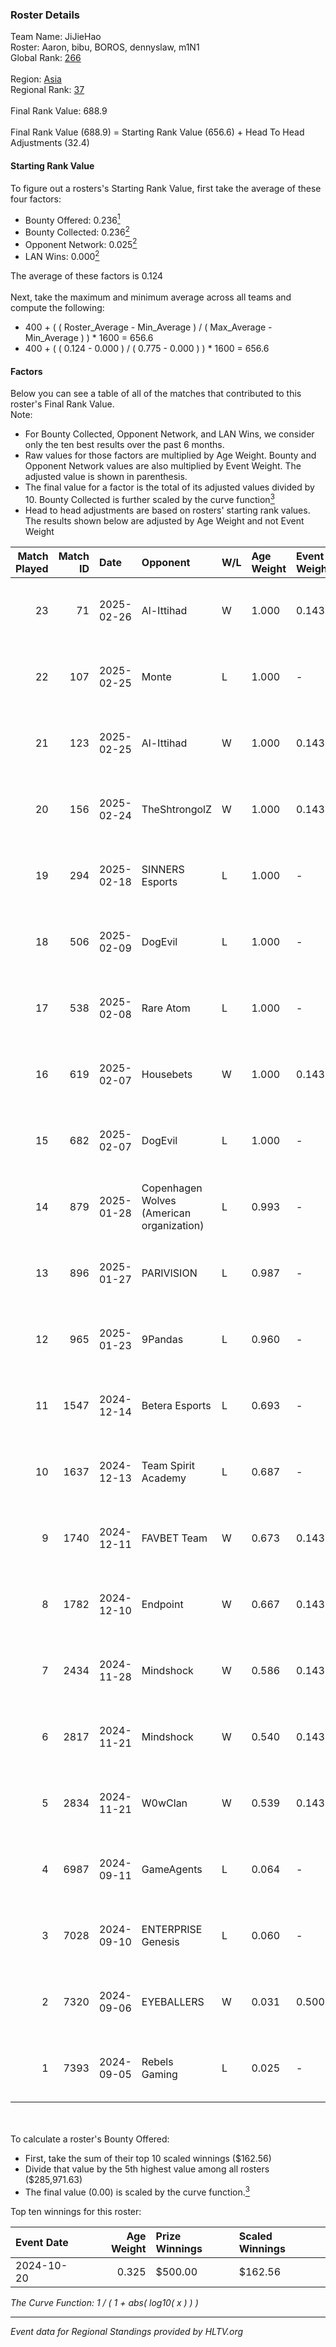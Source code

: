 ### Roster Details<br />
Team Name: JiJieHao<br />
Roster: Aaron, bibu, BOROS, dennyslaw, m1N1<br />
Global Rank: [266](../../standings_global_2025_02_28.md)<br />
<br />
Region: [Asia]( ../../standings_asia_2025_02_28.md)<br />
Regional Rank: [37]( ../../standings_asia_2025_02_28.md)<br />
<br />
Final Rank Value:  688.9<br />
<br />
Final Rank Value (688.9) = Starting Rank Value (656.6) + Head To Head Adjustments (32.4)<br />

#### Starting Rank Value<br />
To figure out a rosters's Starting Rank Value, first take the average of these four factors:<br />
- Bounty Offered: 0.236[<sup>1</sup>](#table2)
- Bounty Collected: 0.236[<sup>2</sup>](#table1)
- Opponent Network: 0.025[<sup>2</sup>](#table1)
- LAN Wins: 0.000[<sup>2</sup>](#table1)

The average of these factors is 0.124<br />
<br />
Next, take the maximum and minimum average across all teams and compute the following:<br />
- 400 + ( ( Roster_Average - Min_Average ) / ( Max_Average - Min_Average ) ) * 1600 = 656.6
- 400 + ( ( 0.124 - 0.000 ) / ( 0.775 - 0.000 ) ) * 1600 = 656.6


#### Factors<br />
Below you can see a table of all of the matches that contributed to this roster's Final Rank Value.<br />
Note:<br />

- For Bounty Collected, Opponent Network, and LAN Wins, we consider only the ten best results over the past 6 months.
- Raw values for those factors are multiplied by Age Weight. Bounty and Opponent Network values are also multiplied by Event Weight. The adjusted value is shown in parenthesis.
- The final value for a factor is the total of its adjusted values divided by 10. Bounty Collected is further scaled by the curve function[<sup>3</sup>](#curveFunction)
- Head to head adjustments are based on rosters' starting rank values. The results shown below are adjusted by Age Weight and not Event Weight
<span id="table1"></span><br />


| Match Played | Match ID | Date       | Opponent                                  | W/L | Age Weight | Event Weight | Bounty Collected | Opponent Network | LAN Wins  | H2H Adj. | Roster                                 |
| -: | -: | :- | :- | :- | :- | :- | :- | :- | :- | -: | :- |
|           23 |       71 | 2025-02-26 | Al-Ittihad                                | W   | 1.000      | 0.143        | 0.002 (0.000)    | 0.206 (0.029)    | 0 (0.000) |    16.72 | Aaron, bibu, BOROS, dennyslaw, m1N1    |
|           22 |      107 | 2025-02-25 | Monte                                     | L   | 1.000      | -            | -                | -                | -         |    -4.67 | Aaron, bibu, BOROS, dennyslaw, m1N1    |
|           21 |      123 | 2025-02-25 | Al-Ittihad                                | W   | 1.000      | 0.143        | 0.002 (0.000)    | 0.206 (0.029)    | 0 (0.000) |    17.80 | Aaron, bibu, BOROS, dennyslaw, m1N1    |
|           20 |      156 | 2025-02-24 | TheShtrongolZ                             | W   | 1.000      | 0.143        | 0.000 (0.000)    | 0.000 (0.000)    | 0 (0.000) |     5.98 | Aaron, bibu, BOROS, dennyslaw, m1N1    |
|           19 |      294 | 2025-02-18 | SINNERS Esports                           | L   | 1.000      | -            | -                | -                | -         |    -5.34 | Aaron, bibu, dennyslaw, ISSAA, m1N1    |
|           18 |      506 | 2025-02-09 | DogEvil                                   | L   | 1.000      | -            | -                | -                | -         |    -7.36 | Aaron, bibu, dennyslaw, ISSAA, m1N1    |
|           17 |      538 | 2025-02-08 | Rare Atom                                 | L   | 1.000      | -            | -                | -                | -         |    -5.67 | Aaron, bibu, dennyslaw, ISSAA, m1N1    |
|           16 |      619 | 2025-02-07 | Housebets                                 | W   | 1.000      | 0.143        | 0.002 (0.000)    | 0.275 (0.039)    | 0 (0.000) |    16.59 | Aaron, bibu, dennyslaw, ISSAA, m1N1    |
|           15 |      682 | 2025-02-07 | DogEvil                                   | L   | 1.000      | -            | -                | -                | -         |    -7.28 | Aaron, bibu, dennyslaw, ISSAA, m1N1    |
|           14 |      879 | 2025-01-28 | Copenhagen Wolves (American organization) | L   | 0.993      | -            | -                | -                | -         |    -6.46 | Aaron, bibu, dennyslaw, ISSAA, m1N1    |
|           13 |      896 | 2025-01-27 | PARIVISION                                | L   | 0.987      | -            | -                | -                | -         |   -13.47 | Aaron, bibu, dennyslaw, ISSAA, m1N1    |
|           12 |      965 | 2025-01-23 | 9Pandas                                   | L   | 0.960      | -            | -                | -                | -         |    -2.88 | Aaron, bibu, dennyslaw, ISSAA, m1N1    |
|           11 |     1547 | 2024-12-14 | Betera Esports                            | L   | 0.693      | -            | -                | -                | -         |    -8.28 | Aaron, bibu, dennyslaw, ISSAA, m1N1    |
|           10 |     1637 | 2024-12-13 | Team Spirit Academy                       | L   | 0.687      | -            | -                | -                | -         |    -2.83 | Aaron, bibu, dennyslaw, ISSAA, m1N1    |
|            9 |     1740 | 2024-12-11 | FAVBET Team                               | W   | 0.673      | 0.143        | 0.038 (0.004)    | 0.969 (0.093)    | 0 (0.000) |    17.16 | Aaron, bibu, dennyslaw, ISSAA, m1N1    |
|            8 |     1782 | 2024-12-10 | Endpoint                                  | W   | 0.667      | 0.143        | 0.010 (0.001)    | 0.417 (0.040)    | 0 (0.000) |    13.28 | Aaron, bibu, dennyslaw, ISSAA, m1N1    |
|            7 |     2434 | 2024-11-28 | Mindshock                                 | W   | 0.586      | 0.143        | 0.000 (0.000)    | 0.079 (0.007)    | 0 (0.000) |     3.66 | Aaron, bibu, dennyslaw, ISSAA, m1N1    |
|            6 |     2817 | 2024-11-21 | Mindshock                                 | W   | 0.540      | 0.143        | 0.000 (0.000)    | 0.079 (0.006)    | 0 (0.000) |     3.34 | Aaron, bibu, dennyslaw, ISSAA, m1N1    |
|            5 |     2834 | 2024-11-21 | W0wClan                                   | W   | 0.539      | 0.143        | 0.000 (0.000)    | 0.000 (0.000)    | 0 (0.000) |     3.25 | Aaron, bibu, dennyslaw, ISSAA, m1N1    |
|            4 |     6987 | 2024-09-11 | GameAgents                                | L   | 0.064      | -            | -                | -                | -         |    -0.73 | 0SAMAS, Aaron, bibu, dennyslaw, m1N1   |
|            3 |     7028 | 2024-09-10 | ENTERPRISE Genesis                        | L   | 0.060      | -            | -                | -                | -         |    -0.94 | Aaron, bibu, Chawzyyy, dennyslaw, Vegi |
|            2 |     7320 | 2024-09-06 | EYEBALLERS                                | W   | 0.031      | 0.500        | 0.022 (0.000)    | 0.334 (0.005)    | 0 (0.000) |     0.72 | 0SAMAS, Aaron, bibu, dennyslaw, m1N1   |
|            1 |     7393 | 2024-09-05 | Rebels Gaming                             | L   | 0.025      | -            | -                | -                | -         |    -0.23 | 0SAMAS, Aaron, bibu, dennyslaw, m1N1   |

<br />
<span id="table2"></span><br />
To calculate a roster's Bounty Offered:<br />

- First, take the sum of their top 10 scaled winnings ($162.56)
- Divide that value by the 5th highest value among all rosters ($285,971.63)
- The final value (0.00) is scaled by the curve function.[<sup>3</sup>](#curveFunction)

Top ten winnings for this roster:<br />

| Event Date | Age Weight | Prize Winnings | Scaled Winnings |
| :- | -: | :- | :- |
| 2024-10-20 |      0.325 | $500.00        | $162.56         |


<span id="curveFunction"></span>_The Curve Function: 1 / ( 1 + abs( log10( x ) ) )_<br />

---
_Event data for Regional Standings provided by HLTV.org_<br />
